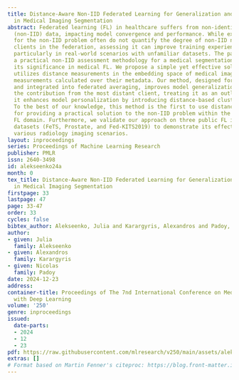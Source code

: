 ```yaml
---
title: Distance-Aware Non-IID Federated Learning for Generalization and Personalization
  in Medical Imaging Segmentation
abstract: Federated learning (FL) in healthcare suffers from non-identically distributed
  (non-IID) data, impacting model convergence and performance. While existing solutions
  for the non-IID problem often do not quantify the degree of non-IID nature between
  clients in the federation, assessing it can improve training experiences and outcomes,
  particularly in real-world scenarios with unfamiliar datasets. The paper presents
  a practical non-IID assessment methodology for a medical segmentation problem, highlighting
  its significance in medical FL. We propose a simple yet effective solution that
  utilizes distance measurements in the embedding space of medical images and statistical
  measurements calculated over their metadata. Our method, designed for medical imaging
  and integrated into federated averaging, improves model generalization by downgrading
  the contribution from the most distant client, treating it as an outlier. Additionally,
  it enhances model personalization by introducing distance-based clustering of clients.
  To the best of our knowledge, this method is the first to use distance-based techniques
  for providing a practical solution to the non-IID problem within the medical imaging
  FL domain. Furthermore, we validate our approach on three public FL imaging radiology
  datasets (FeTS, Prostate, and Fed-KITS2019) to demonstrate its effectiveness across
  various radiology imaging scenarios.
layout: inproceedings
series: Proceedings of Machine Learning Research
publisher: PMLR
issn: 2640-3498
id: alekseenko24a
month: 0
tex_title: Distance-Aware Non-IID Federated Learning for Generalization and Personalization
  in Medical Imaging Segmentation
firstpage: 33
lastpage: 47
page: 33-47
order: 33
cycles: false
bibtex_author: Alekseenko, Julia and Karargyris, Alexandros and Padoy, Nicolas
author:
- given: Julia
  family: Alekseenko
- given: Alexandros
  family: Karargyris
- given: Nicolas
  family: Padoy
date: 2024-12-23
address:
container-title: Proceedings of The 7nd International Conference on Medical Imaging
  with Deep Learning
volume: '250'
genre: inproceedings
issued:
  date-parts:
  - 2024
  - 12
  - 23
pdf: https://raw.githubusercontent.com/mlresearch/v250/main/assets/alekseenko24a/alekseenko24a.pdf
extras: []
# Format based on Martin Fenner's citeproc: https://blog.front-matter.io/posts/citeproc-yaml-for-bibliographies/
---
```

